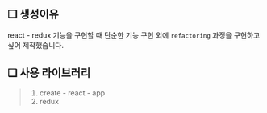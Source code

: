 ## ❏ 생성이유
react - redux 기능을 구현할 때 단순한 기능 구현 외에 `refactoring` 과정을 구현하고 싶어 제작했습니다.

## ❏ 사용 라이브러리
>1. create - react - app
>2. redux